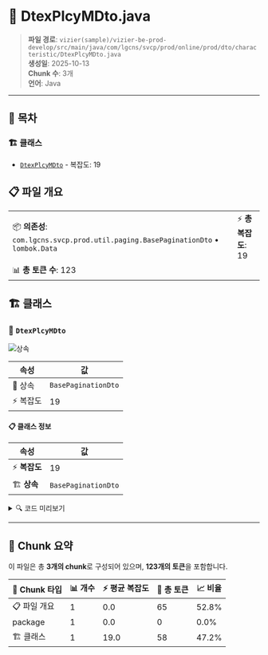 # 📄 DtexPlcyMDto.java

> **파일 경로**: `vizier(sample)/vizier-be-prod-develop/src/main/java/com/lgcns/svcp/prod/online/prod/dto/characteristic/DtexPlcyMDto.java`  
> **생성일**: 2025-10-13  
> **Chunk 수**: 3개  
> **언어**: Java
---

## 📑 목차

### 🏗️ 클래스
- [`DtexPlcyMDto`](#class-dtexplcymdto) - 복잡도: 19

## 📋 파일 개요

| | |
|--|--|
| 📦 **의존성**: `com.lgcns.svcp.prod.util.paging.BasePaginationDto` • `lombok.Data` | ⚡ **총 복잡도**: 19 |
| 📊 **총 토큰 수**: 123 |  |



## 🏗️ 클래스

### <a id="class-dtexplcymdto"></a>🎯 `DtexPlcyMDto`

![상속](https://img.shields.io/badge/상속-1개-blue)

| 속성 | 값 |
|------|----|
| 🧬 상속 | `BasePaginationDto` |
| ⚡ 복잡도 | 19 |



#### 📋 클래스 정보

| 속성 | 값 |
|------|----|
| ⚡ **복잡도** | 19 || 📍 **라인 범위** | 8-8 |
| 🏗️ **상속** | `BasePaginationDto` || 🏷️ **태그** | `class, java` |

<details>
<summary>🔍 코드 미리보기</summary>

```java
public class DtexPlcyMDto extends BasePaginationDto {
	private String prodUuid;
	private String dtexPlcyCd;
	private String dtexPlcyNm;
	private String dtexPsblYn;
	private String dtsnGenPsblTmsc;
	private String dtrcGenPsblTmsc;
	private String dtsnFamPsblTmsc;
	private String dtrcFamPsblTmsc;
	private String rstcMttrYn1;
	private String rstcMttrYn2;
	private String rstcMttrYn3;
	private String rstcMttrYn4;
	private String valdEndDtm;
	private String rgstUsr;
	private String rgstDtm;
	private String updUsr;
	private String updDtm;

}...
```

**Chunk 정보**
- 🆔 **ID**: `32ca6600d33b`
- 📍 **라인**: 8-8
- 📊 **토큰**: 58
- 🏷️ **태그**: `class, java`

</details>

---





## 🧩 Chunk 요약

이 파일은 총 **3개의 chunk**로 구성되어 있으며, **123개의 토큰**을 포함합니다.

| 🧩 Chunk 타입 | 📊 개수 | ⚡ 평균 복잡도 | 📝 총 토큰 | 📈 비율 |
|---------------|--------|-------------|----------|--------|
| 📋 파일 개요 | 1 | 0.0 | 65 | 52.8% |
| package | 1 | 0.0 | 0 | 0.0% |
| 🏗️ 클래스 | 1 | 19.0 | 58 | 47.2% |


